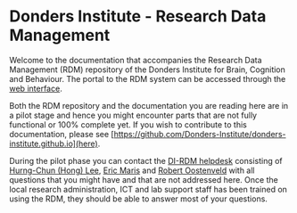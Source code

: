 # Donders Institute - Research Data Management

Welcome to the documentation that accompanies the Research Data Management (RDM) repository of the Donders Institute for Brain, Cognition and Behaviour. The portal to the RDM system can be accessed  through the [web interface](https://data.donders.ru.nl).

Both the RDM repository and the documentation you are reading here are in a pilot stage and hence you might encounter parts that are not fully functional or 100% complete yet. If you wish to contribute to this documentation, please see [https://github.com/Donders-Institute/donders-institute.github.io](here).

During the pilot phase you can contact the [DI-RDM helpdesk](mailto:dirdm.helpdesk@gmail.com) consisting of [Hurng-Chun (Hong) Lee](mailto:h.lee@donders.ru.nl), [Eric Maris](mailto:e.maris@donders.ru.nl) and [Robert Oostenveld](mailto:robert.oostenveld@donders.ru.nl) with all questions that you might have and that are not addressed here. Once the local research administration, ICT and lab support staff has been trained on using the RDM, they should be able to answer most of your questions.
